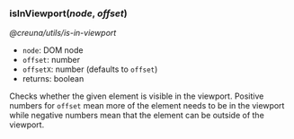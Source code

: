 ### isInViewport(_node_, _offset_)

_@creuna/utils/is-in-viewport_

* `node`: DOM node
* `offset`: number
* `offsetX`: number (defaults to `offset`)
* returns: boolean

Checks whether the given element is visible in the viewport. Positive numbers for `offset` mean more of the element needs to be in the viewport while negative numbers mean that the element can be outside of the viewport.
